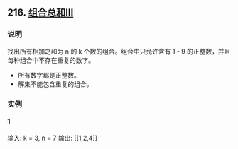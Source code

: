## 216. [组合总和III](https://leetcode-cn.com/problems/combination-sum-iii/)
### 说明

找出所有相加之和为 n 的 k 个数的组合。组合中只允许含有 1 - 9 的正整数，并且每种组合中不存在重复的数字。

* 所有数字都是正整数。
* 解集不能包含重复的组合。

### 实例
#### 1

输入: k = 3, n = 7
输出: [[1,2,4]]
